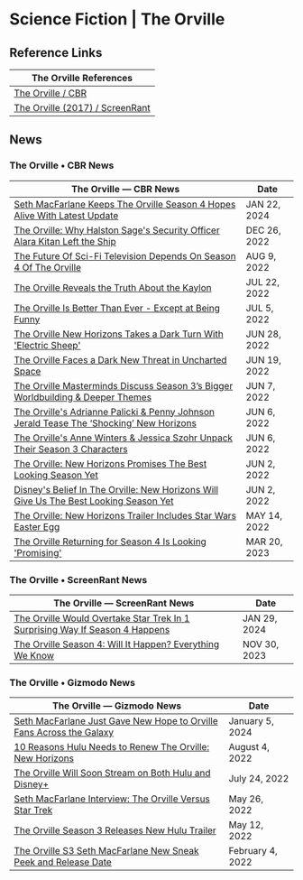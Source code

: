 # Science Fiction \| The Orville

## Reference Links

| The Orville References  |
|---|
| [The Orville / CBR](https://www.cbr.com/tag/the-orville/ )  |
|[The Orville (2017) / ScreenRant](https://screenrant.com/tag/the-orville/ ) |

## News

### The  Orville • CBR News

| The Orville — CBR News | Date |
|---|---|
| [Seth MacFarlane Keeps The Orville Season 4 Hopes Alive With Latest Update](https://www.cbr.com/seth-macfarlane-the-orville-season-4-hope-alive/ ) | JAN 22, 2024 |
| [The Orville: Why Halston Sage's Security Officer Alara Kitan Left the Ship](https://www.cbr.com/the-orville-why-halston-sage-alara-kitan-left/ ) | DEC 26, 2022 |
| [The Future Of Sci-Fi Television Depends On Season 4 Of The Orville](https://www.cbr.com/the-orville-season4-sci-fi-tv-future-hulu/ ) | AUG 9, 2022 |
| [The Orville Reveals the Truth About the Kaylon](https://www.cbr.com/orville-kaylon-truth-reveal-hulu/ ) | JUL 22, 2022 |
| [The Orville Is Better Than Ever - Except at Being Funny](https://www.cbr.com/the-orville-star-trek-fun-hulu/ ) | JUL 5, 2022 |
| [The Orville New Horizons Takes a Dark Turn With 'Electric Sheep'](https://www.cbr.com/orville-new-horizons-electric-sheep-dark-turn/ ) | JUN 28, 2022 |
| [The Orville Faces a Dark New Threat in Uncharted Space](https://www.cbr.com/the-orville-threat-uncharted-space-hulu/ ) | JUN 19, 2022 |
| [The Orville Masterminds Discuss Season 3’s Bigger Worldbuilding & Deeper Themes](https://www.cbr.com/the-orville-brannon-braga-david-goodman-jon-cassar-interview/ ) | JUN 7, 2022 |
| [The Orville's Adrianne Palicki & Penny Johnson Jerald Tease The ‘Shocking’ New Horizons](https://www.cbr.com/the-orville-adrianne-palicki-penny-johnson-jerald-interview/ ) | JUN 6, 2022 |
| [The Orville's Anne Winters & Jessica Szohr Unpack Their Season 3 Characters](https://www.cbr.com/the-orville-anne-winters-jessica-szohr-interview/ ) | JUN 6, 2022 |
| [The Orville: New Horizons Promises The Best Looking Season Yet](https://www.cbr.com/the-orville-new-horizons-disney-fox/ ) | JUN 2, 2022 |
| [Disney's Belief In The Orville: New Horizons Will Give Us The Best Looking Season Yet](https://www.cbr.com/the-orville-new-horizons-disney-fox/ ) | JUN 2, 2022 |
| [The Orville: New Horizons Trailer Includes Star Wars Easter Egg](https://www.cbr.com/the-orville-new-horizons-season-3-trailer-star-wars-easter-egg/ ) | MAY 14, 2022 |
| [The Orville Returning for Season 4 Is Looking 'Promising'](https://www.cbr.com/the-orville-season-4-return-promising/ ) | MAR 20, 2023 |

### The Orville • ScreenRant News

| The Orville — ScreenRant News | Date |
|---|---|
| [The Orville Would Overtake Star Trek In 1 Surprising Way If Season 4 Happens](https://screenrant.com/orville-season-4-overtake-star-trek-tos-cancel/ ) | JAN 29, 2024 |
| [The Orville Season 4: Will It Happen? Everything We Know](https://screenrant.com/orville-season-4-news-updates/ ) | NOV 30, 2023 |

### The Orville • Gizmodo News

| The Orville — Gizmodo News | Date  |
|---|---|
| [Seth MacFarlane Just Gave New Hope to Orville Fans Across the Galaxy](https://gizmodo.com/orville-season-4-seth-macfarlane-update-hulu-disney-1851143834 ) | January 5, 2024 |
| [10 Reasons Hulu Needs to Renew The Orville: New Horizons](https://gizmodo.com/the-orville-hulu-seth-macfarlane-season-4-renewal-1849360451 ) | August 4, 2022 |
| [The Orville Will Soon Stream on Both Hulu and Disney+](https://gizmodo.com/orville-seth-macfarlane-hulu-disney-san-diego-comiccon-1849323791 ) | July 24, 2022 |
| [Seth MacFarlane Interview: The Orville Versus Star Trek](https://gizmodo.com/seth-macfarlane-the-orville-season-3-hulu-star-trek-1848964522 ) | May 26, 2022 |
| [The Orville Season 3 Releases New Hulu Trailer](https://gizmodo.com/the-orville-season-3-new-trailer-hulu-seth-macfarlane-1848918041 ) | May 12, 2022 |
| [The Orville S3 Seth MacFarlane New Sneak Peek and Release Date](https://gizmodo.com/orville-season-3-delayed-new-clip-1848482122 ) | February 4, 2022 |
